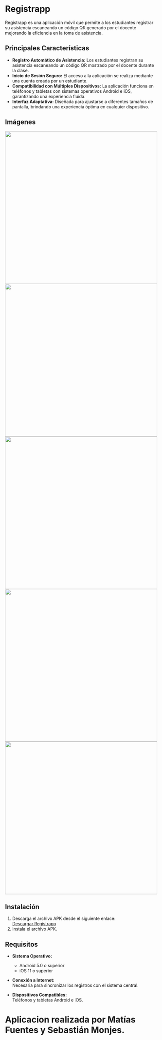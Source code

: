 # Registrapp
Registrapp es una aplicación móvil que permite a los estudiantes registrar su asistencia escaneando un código QR generado por el docente mejorando la eficiencia en la toma de asistencia.

## Principales Características
- **Registro Automático de Asistencia:** Los estudiantes registran su asistencia escaneando un código QR mostrado por el docente durante la clase.
- **Inicio de Sesión Seguro:** El acceso a la aplicación se realiza mediante una cuenta creada por un estudiante.
- **Compatibilidad con Múltiples Dispositivos:** La aplicación funciona en teléfonos y tabletas con sistemas operativos Android e iOS, garantizando una experiencia fluida.
- **Interfaz Adaptativa:** Diseñada para ajustarse a diferentes tamaños de pantalla, brindando una experiencia óptima en cualquier dispositivo.

## Imágenes
<img src="src/assets/Screenshot_20241216_001752_registrapp.jpg" width="500"> <img src="src/assets/Screenshot_20241216_001818_registrapp.jpg" width="500">
<img src="src/assets/Screenshot_20241216_001824_registrapp.jpg" width="500"> <img src="src/assets/Screenshot_20241216_002501_registrapp.jpg" width="500">
<img src="src/assets/Screenshot_20241216_002609_registrapp.jpg" width="500">

## Instalación
1. Descarga el archivo APK desde el siguiente enlace:  
   [Descargar Registrapp](https://github.com/m-fuentesr/registrapp/releases/tag/APK1.1)
2. Instala el archivo APK.

## Requisitos

- **Sistema Operativo:**  
  - Android 5.0 o superior  
  - iOS 11 o superior  

- **Conexión a Internet:**  
  Necesaria para sincronizar los registros con el sistema central.

- **Dispositivos Compatibles:**  
  Teléfonos y tabletas Android e iOS.

# Aplicacion realizada por Matías Fuentes y Sebastián Monjes.
